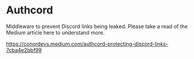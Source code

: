 # Authcord

Middleware to prevent Discord links being leaked. Please take a read of the Medium article here to understand more.

https://conordevs.medium.com/authcord-protecting-discord-links-7cba4e2bbf99

